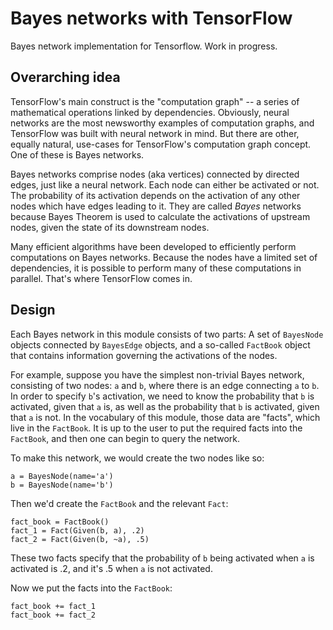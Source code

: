 # Bayes networks with TensorFlow

Bayes network implementation for Tensorflow. Work in progress.

## Overarching idea

TensorFlow's main construct is the "computation graph" -- a series of mathematical operations linked by dependencies. Obviously, neural networks are the most newsworthy examples of computation graphs, and TensorFlow was built with neural network in mind. But there are other, equally natural, use-cases for TensorFlow's computation graph concept. One of these is Bayes networks.

Bayes networks comprise nodes (aka vertices) connected by directed edges, just like a neural network. Each node can either be activated or not. The probability of its activation depends on the activation of any other nodes which have edges leading to it. They are called _Bayes_ networks because Bayes Theorem is used to calculate the activations of upstream nodes, given the state of its downstream nodes.

Many efficient algorithms have been developed to efficiently perform computations on Bayes networks. Because the nodes have a limited set of dependencies, it is possible to perform many of these computations in parallel. That's where TensorFlow comes in.

## Design

Each Bayes network in this module consists of two parts: A set of `BayesNode` objects connected by `BayesEdge` objects, and a so-called `FactBook` object that contains information governing the activations of the nodes.

For example, suppose you have the simplest non-trivial Bayes network, consisting of two nodes: `a` and `b`, where there is an edge connecting `a` to `b`. In order to specify `b`'s activation, we need to know the probability that `b` is activated, given that `a` is, as well as the probability that `b` is activated, given that `a` is not. In the vocabulary of this module, those data are "facts", which live in the `FactBook`. It is up to the user to put the required facts into the `FactBook`, and then one can begin to query the network.

To make this network, we would create the two nodes like so:

```
a = BayesNode(name='a')
b = BayesNode(name='b')
```

Then we'd create the `FactBook` and the relevant `Fact`:

```
fact_book = FactBook()
fact_1 = Fact(Given(b, a), .2)
fact_2 = Fact(Given(b, ~a), .5)
```

These two facts specify that the probability of `b` being activated when `a` is activated is .2, and it's .5 when `a` is not activated.

Now we put the facts into the `FactBook`:

```
fact_book += fact_1
fact_book += fact_2
```

